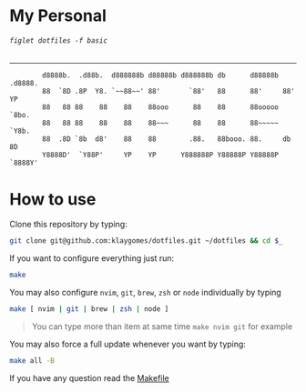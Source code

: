 # My Personal 


###### `figlet dotfiles -f basic`
---
```text
        d8888b.  .d88b.  d888888b d88888b d888888b db      d88888b .d8888. 
        88  `8D .8P  Y8. `~~88~~' 88'       `88'   88      88'     88'  YP 
        88   88 88    88    88    88ooo      88    88      88ooooo `8bo.   
        88   88 88    88    88    88~~~      88    88      88~~~~~   `Y8b. 
        88  .8D `8b  d8'    88    88        .88.   88booo. 88.     db   8D 
        Y8888D'  `Y88P'     YP    YP      Y888888P Y88888P Y88888P `8888Y' 
```

# How to use

Clone this repository by typing:
```bash
git clone git@github.com:klaygomes/dotfiles.git ~/dotfiles && cd $_
```

If you want to configure everything just run:

```bash
make
```

You may also configure `nvim`, `git`, `brew`, `zsh` or `node` individually by typing

```bash
make [ nvim | git | brew | zsh | node ]
```
> You can type more than item at same time `make nvim git` for example

You may also force a full update whenever you want by typing:

```bash
make all -B
```

If you have any question read the [Makefile](Makefile)
